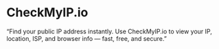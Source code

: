 # CheckMyIP.io
“Find your public IP address instantly. Use CheckMyIP.io to view your IP, location, ISP, and browser info — fast, free, and secure.”
